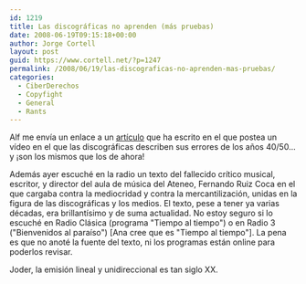```yaml
---
id: 1219
title: Las discográficas no aprenden (más pruebas)
date: 2008-06-19T09:15:18+00:00
author: Jorge Cortell
layout: post
guid: https://www.cortell.net/?p=1247
permalink: /2008/06/19/las-discograficas-no-aprenden-mas-pruebas/
categories:
  - CiberDerechos
  - Copyfight
  - General
  - Rants
---
```

Alf me envía un enlace a un <a title="post de Alf" href="https://www.entremaqueros.com/bitacoras/itunes/las-discogrficas-no-aprenden-la-historia-se-repite-50-aos-despus/" target="_blank">artículo</a> que ha escrito en el que postea un vídeo en el que las discográficas describen sus errores de los años 40/50... y ¡son los mismos que los de ahora!

Además ayer escuché en la radio un texto del fallecido crítico musical, escritor, y director del aula de música del Ateneo, Fernando Ruiz Coca en el que cargaba contra la mediocridad y contra la mercantilización, unidas en la figura de las discográficas y los medios. El texto, pese a tener ya varias décadas, era brillantísimo y de suma actualidad. No estoy seguro si lo escuché en Radio Clásica (programa "Tiempo al tiempo") o en Radio 3 ("Bienvenidos al paraíso") [Ana cree que es "Tiempo al tiempo"]. La pena es que no anoté la fuente del texto, ni los programas están online para poderlos revisar.

Joder, la emisión lineal y unidireccional es tan siglo XX.